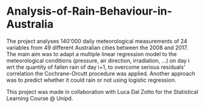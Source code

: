 # Analysis-of-Rain-Behaviour-in-Australia


The project analyses 140'000 daily meteorological measurements of 24 variables from 49 different Australian cities between the 2008 and 2017. The main aim was to adapt a multiple linear regression model to the meteorological conditions (pressure, air direction, irradiation, ...) on day i wrt the quantity of fallen rain of day i+1, to overcome serious residuals' correlation the Cochrane-Orcutt procedure was applied. Another approach was to predict whether it could rain or not using logistic regression. 

This project was made in collaboration with Luca Dal Zotto for the Statistical Learning Course @ Unipd.
